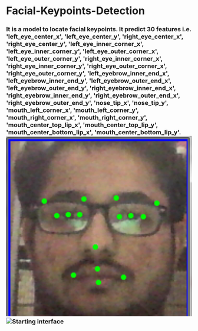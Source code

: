 # Facial-Keypoints-Detection
<h3>It is a model to locate facial keypoints. It predict 30 features i.e. 'left_eye_center_x', 'left_eye_center_y', 'right_eye_center_x',
       'right_eye_center_y', 'left_eye_inner_corner_x',
       'left_eye_inner_corner_y', 'left_eye_outer_corner_x',
       'left_eye_outer_corner_y', 'right_eye_inner_corner_x',
       'right_eye_inner_corner_y', 'right_eye_outer_corner_x',
       'right_eye_outer_corner_y', 'left_eyebrow_inner_end_x',
       'left_eyebrow_inner_end_y', 'left_eyebrow_outer_end_x',
       'left_eyebrow_outer_end_y', 'right_eyebrow_inner_end_x',
       'right_eyebrow_inner_end_y', 'right_eyebrow_outer_end_x',
       'right_eyebrow_outer_end_y', 'nose_tip_x', 'nose_tip_y',
       'mouth_left_corner_x', 'mouth_left_corner_y', 'mouth_right_corner_x',
       'mouth_right_corner_y', 'mouth_center_top_lip_x',
       'mouth_center_top_lip_y', 'mouth_center_bottom_lip_x',
       'mouth_center_bottom_lip_y'.
<span>
  <img src="result.png" width="1000" height:"1200" title="Starting interface">
</span>
<span >
  <img src="result1.png" width="1000" height:"1000" title="Starting interface">
</span>
